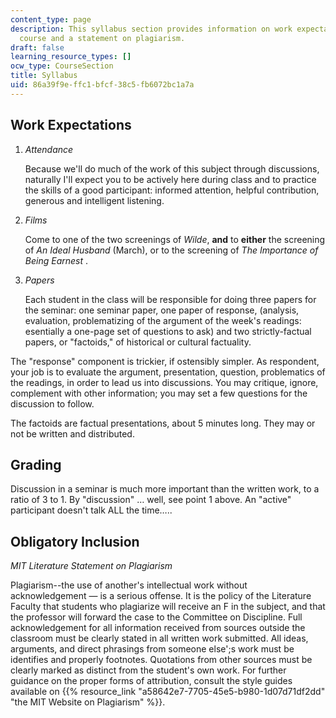 ```yaml
---
content_type: page
description: This syllabus section provides information on work expectations for the
  course and a statement on plagiarism.
draft: false
learning_resource_types: []
ocw_type: CourseSection
title: Syllabus
uid: 86a39f9e-ffc1-bfcf-38c5-fb6072bc1a7a
---
```

## Work Expectations

1. *Attendance*   
      
    Because we'll do much of the work of this subject through discussions, naturally I'll expect you to be actively here during class and to practice the skills of a good participant: informed attention, helpful contribution, generous and intelligent listening.
2. *Films*   
      
    Come to one of the two screenings of *Wilde*, **and** to **either** the screening of *An Ideal Husband* (March), or to the screening of *The Importance of Being Earnest* .
3. *Papers*   
      
    Each student in the class will be responsible for doing three papers for the seminar: one seminar paper, one paper of response, (analysis, evaluation, problematizing of the argument of the week's readings: esentially a one-page set of questions to ask) and two strictly-factual papers, or "factoids," of historical or cultural factuality.

The "response" component is trickier, if ostensibly simpler. As respondent, your job is to evaluate the argument, presentation, question, problematics of the readings, in order to lead us into discussions. You may critique, ignore, complement with other information; you may set a few questions for the discussion to follow.

The factoids are factual presentations, about 5 minutes long. They may or not be written and distributed.

## Grading

Discussion in a seminar is much more important than the written work, to a ratio of 3 to 1. By "discussion" … well, see point 1 above. An "active" participant doesn't talk ALL the time…..

## Obligatory Inclusion

*MIT Literature Statement on Plagiarism*

Plagiarism--the use of another's intellectual work without acknowledgement — is a serious offense. It is the policy of the Literature Faculty that students who plagiarize will receive an F in the subject, and that the professor will forward the case to the Committee on Discipline. Full acknowledgement for all information received from sources outside the classroom must be clearly stated in all written work submitted. All ideas, arguments, and direct phrasings from someone else';s work must be identifies and properly footnotes. Quotations from other sources must be clearly marked as distinct from the student's own work. For further guidance on the proper forms of attribution, consult the style guides available on {{% resource_link "a58642e7-7705-45e5-b980-1d07d71df2dd" "the MIT Website on Plagiarism" %}}.